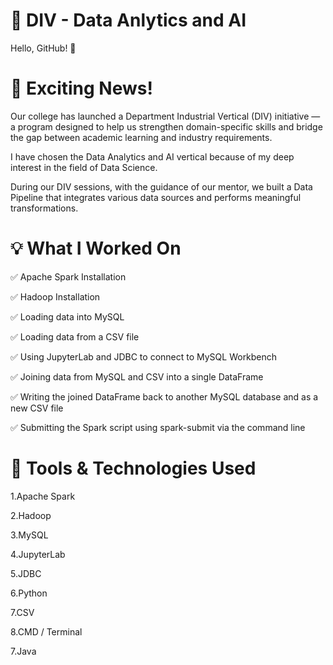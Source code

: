 # 🚀 DIV - Data Anlytics and AI
Hello, GitHub! 👋

# 🎉 Exciting News!

 Our college has launched a Department Industrial Vertical (DIV) initiative — a program designed to help us strengthen domain-specific skills and bridge the gap between academic learning and industry requirements.

I have chosen the Data Analytics and AI vertical because of my deep interest in the field of Data Science.

During our DIV sessions, with the guidance of our mentor, we built a Data Pipeline that integrates various data sources and performs meaningful transformations.


 
 # 💡 What I Worked On
 
 ✅ Apache Spark Installation

✅ Hadoop Installation

✅ Loading data into MySQL

✅ Loading data from a CSV file

✅ Using JupyterLab and JDBC to connect to MySQL Workbench

✅ Joining data from MySQL and CSV into a single DataFrame

✅ Writing the joined DataFrame back to another MySQL database and as a new CSV file

✅ Submitting the Spark script using spark-submit via the command line
# 📂 Tools & Technologies Used
1.Apache Spark

2.Hadoop

3.MySQL

4.JupyterLab

5.JDBC

6.Python

7.CSV

8.CMD / Terminal

7.Java


